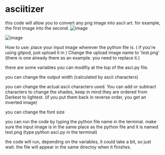 # asciitizer
this code will allow you to convert any png image into ascii art.  for example, the first image into the second. 
![image](https://github.com/edianibarrola/asciitizer/assets/13739419/76d31356-dade-4582-b3a7-656a02bd9921)

![image](https://github.com/edianibarrola/asciitizer/assets/13739419/796aa713-d929-4202-bda0-d610b07c5079)



How to use:
place your input image wherever the python file is. ( if you're using gitpod, just upload it in )
Change the upload image name to 'test.png'  (there is one already there as an example. you need to replace it.)




there are some variables you can modifiy at the top of the asci.py file.

you can change the output width (calculated by ascii characters)

you can change the actual ascii characters used. You can add or subtract characters to change the shades, keep in mind they are ordered from Darkest to lightest.
(if you put them back in reverse order, you get an inverted image)

you can change the font size




you can run the code by typing the python file name in the terminal. make sure the input image is in the same place as the python file and it is named test.png
(type     python asci.py      in the terminal)  

the code will run, depending on the variables, it could take a bit, so just wait.  the file will appear in the same directoy when it finishes.


